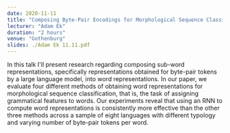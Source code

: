 ```yaml
---
date: 2020-11-11
title: "Composing Byte-Pair Encodings for Morphological Sequence Classification"
lecturer: "Adam Ek"
duration: "2 hours"
venue: "Gothenburg"
slides: ./Adam Ek 11.11.pdf
---
```




 In this talk I'll present research regarding composing sub-word representations, specifically representations obtained for byte-pair tokens by a large language model, into word representations. In our paper, we evaluate four different methods of obtaining word representations for morphological sequence classification, that is, the task of assigning grammatical features to words. Our experiments reveal that using an RNN to compute word representations is consistently more effective than the other three methods across a sample of eight languages with different typology and varying number of byte-pair tokens per word.

